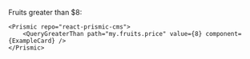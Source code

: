 Fruits greater than $8:

    <Prismic repo="react-prismic-cms">
        <QueryGreaterThan path="my.fruits.price" value={8} component={ExampleCard} />
    </Prismic>
